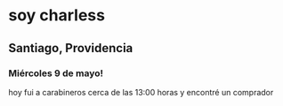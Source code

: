 # soy charless

## Santiago, Providencia

### Miércoles 9 de mayo!

hoy fui a carabineros cerca de las 13:00 horas y encontré un comprador

